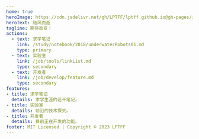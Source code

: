 ```yaml
---
home: true
heroImage: https://cdn.jsdelivr.net/gh/LPTFF/lptff.github.io@gh-pages/img/bg.jpg
heroText: 随风而逝
tagline: 期待改变！
actions:
  - text: 求学笔记
    link: /study/notebook/2018/underwaterRobots01.md
    type: primary
  - text: 实验室
    link: /job/tools/linkList.md
    type: secondary
  - text: 开发者
    link: /job/develop/feature.md
    type: secondary
features:
- title: 求学笔记
  details: 求学生涯的若干笔记。
- title: 实验室
  details: 前沿的技术探究。
- title: 开发者
  details: 目前正在开发的功能。
footer: MIT Licensed | Copyright © 2023 LPTFF
---
```

